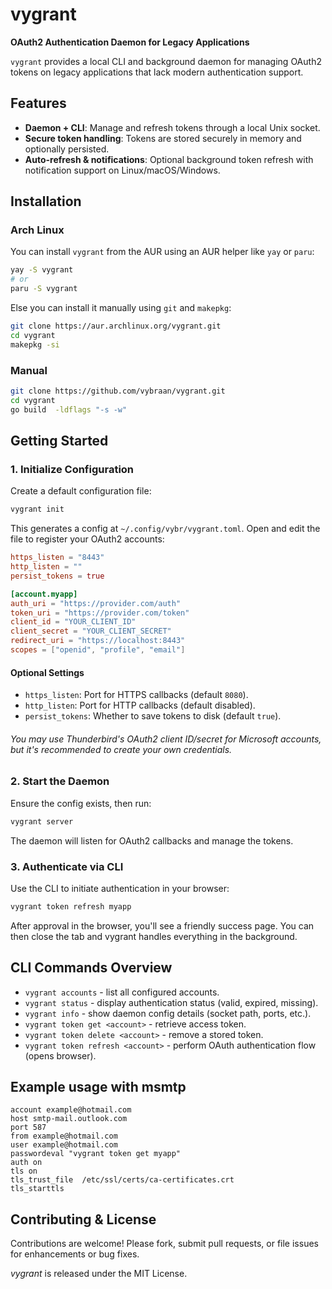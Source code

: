 # vygrant

**OAuth2 Authentication Daemon for Legacy Applications**

`vygrant` provides a local CLI and background daemon for managing OAuth2 tokens on legacy applications that lack modern authentication support.

## Features

- **Daemon + CLI**: Manage and refresh tokens through a local Unix socket.
- **Secure token handling**: Tokens are stored securely in memory and optionally persisted.
- **Auto-refresh & notifications**: Optional background token refresh with notification support on Linux/macOS/Windows.

## Installation

### Arch Linux

You can install `vygrant` from the AUR using an AUR helper like `yay` or `paru`:

```bash
yay -S vygrant
# or
paru -S vygrant
```

Else you can install it manually using `git` and `makepkg`:

```bash
git clone https://aur.archlinux.org/vygrant.git
cd vygrant
makepkg -si
```

### Manual

```bash
git clone https://github.com/vybraan/vygrant.git
cd vygrant
go build  -ldflags "-s -w"
```

## Getting Started

### 1. Initialize Configuration

Create a default configuration file:

```bash
vygrant init
```

This generates a config at `~/.config/vybr/vygrant.toml`. Open and edit the file to register your OAuth2 accounts:

```toml
https_listen = "8443"
http_listen = ""
persist_tokens = true

[account.myapp]
auth_uri = "https://provider.com/auth"
token_uri = "https://provider.com/token"
client_id = "YOUR_CLIENT_ID"
client_secret = "YOUR_CLIENT_SECRET"
redirect_uri = "https://localhost:8443"
scopes = ["openid", "profile", "email"]
```

#### Optional Settings

- `https_listen`: Port for HTTPS callbacks (default `8080`).
- `http_listen`: Port for HTTP callbacks (default disabled).
- `persist_tokens`: Whether to save tokens to disk (default `true`).

###### You may use Thunderbird's OAuth2 client ID/secret for Microsoft accounts, but it's recommended to create your own credentials.

### 2. Start the Daemon

Ensure the config exists, then run:

```bash
vygrant server
```

The daemon will listen for OAuth2 callbacks and manage the tokens.

### 3. Authenticate via CLI

Use the CLI to initiate authentication in your browser:

```bash
vygrant token refresh myapp
```

After approval in the browser, you'll see a friendly success page. You can then close the tab and vygrant handles everything in the background.

## CLI Commands Overview

- `vygrant accounts` - list all configured accounts.
- `vygrant status` - display authentication status (valid, expired, missing).
- `vygrant info` - show daemon config details (socket path, ports, etc.).
- `vygrant token get <account>` - retrieve access token.
- `vygrant token delete <account>` - remove a stored token.
- `vygrant token refresh <account>` - perform OAuth authentication flow (opens browser).

## Example usage with msmtp

```
account example@hotmail.com
host smtp-mail.outlook.com
port 587
from example@hotmail.com
user example@hotmail.com
passwordeval "vygrant token get myapp"
auth on
tls on
tls_trust_file	/etc/ssl/certs/ca-certificates.crt
tls_starttls
```

## Contributing & License

Contributions are welcome! Please fork, submit pull requests, or file issues for enhancements or bug fixes.

_vygrant_ is released under the MIT License.

